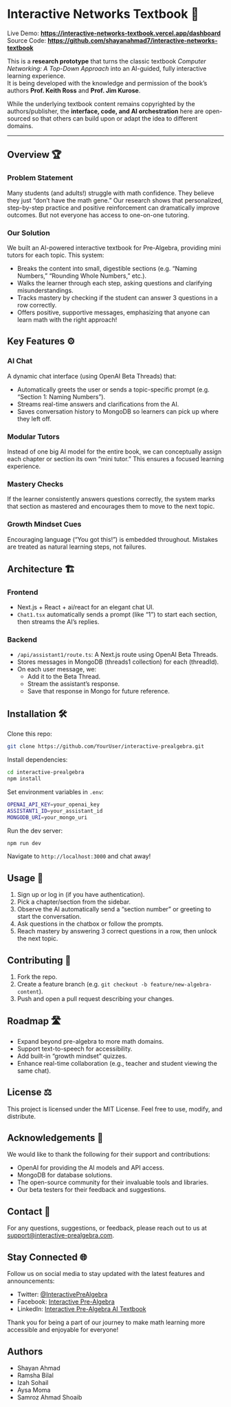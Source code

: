 # Interactive Networks Textbook 📡

Live Demo: **https://interactive-networks-textbook.vercel.app/dashboard**  
Source Code: **https://github.com/shayanahmad7/interactive-networks-textbook**

This is a **research prototype** that turns the classic textbook _Computer Networking: A Top-Down Approach_ into an AI-guided, fully interactive learning experience.  
It is being developed with the knowledge and permission of the book’s authors **Prof. Keith Ross** and **Prof. Jim Kurose**.

While the underlying textbook content remains copyrighted by the authors/publisher, the **interface, code, and AI orchestration** here are open-sourced so that others can build upon or adapt the idea to different domains.

---

## Overview 🏆

### Problem Statement

Many students (and adults!) struggle with math confidence. They believe they just “don’t have the math gene.” Our research shows that personalized, step-by-step practice and positive reinforcement can dramatically improve outcomes. But not everyone has access to one-on-one tutoring.

### Our Solution

We built an AI-powered interactive textbook for Pre-Algebra, providing mini tutors for each topic. This system:

- Breaks the content into small, digestible sections (e.g. “Naming Numbers,” “Rounding Whole Numbers,” etc.).
- Walks the learner through each step, asking questions and clarifying misunderstandings.
- Tracks mastery by checking if the student can answer 3 questions in a row correctly.
- Offers positive, supportive messages, emphasizing that anyone can learn math with the right approach!

## Key Features ⚙️

### AI Chat

A dynamic chat interface (using OpenAI Beta Threads) that:

- Automatically greets the user or sends a topic-specific prompt (e.g. “Section 1: Naming Numbers”).
- Streams real-time answers and clarifications from the AI.
- Saves conversation history to MongoDB so learners can pick up where they left off.

### Modular Tutors

Instead of one big AI model for the entire book, we can conceptually assign each chapter or section its own “mini tutor.” This ensures a focused learning experience.

### Mastery Checks

If the learner consistently answers questions correctly, the system marks that section as mastered and encourages them to move to the next topic.

### Growth Mindset Cues

Encouraging language (“You got this!”) is embedded throughout. Mistakes are treated as natural learning steps, not failures.

## Architecture 🏗️

### Frontend

- Next.js + React + ai/react for an elegant chat UI.
- `Chat1.tsx` automatically sends a prompt (like “1”) to start each section, then streams the AI’s replies.

### Backend

- `/api/assistant1/route.ts`: A Next.js route using OpenAI Beta Threads.
- Stores messages in MongoDB (threads1 collection) for each (threadId).
- On each user message, we:
  - Add it to the Beta Thread.
  - Stream the assistant’s response.
  - Save that response in Mongo for future reference.

## Installation 🛠️

Clone this repo:

```sh
git clone https://github.com/YourUser/interactive-prealgebra.git
```

Install dependencies:

```sh
cd interactive-prealgebra
npm install
```

Set environment variables in `.env`:

```sh
OPENAI_API_KEY=your_openai_key
ASSISTANT1_ID=your_assistant_id
MONGODB_URI=your_mongo_uri
```

Run the dev server:

```sh
npm run dev
```

Navigate to `http://localhost:3000` and chat away!

## Usage 🚀

1. Sign up or log in (if you have authentication).
2. Pick a chapter/section from the sidebar.
3. Observe the AI automatically send a “section number” or greeting to start the conversation.
4. Ask questions in the chatbox or follow the prompts.
5. Reach mastery by answering 3 correct questions in a row, then unlock the next topic.

## Contributing 🤝

1. Fork the repo.
2. Create a feature branch (e.g. `git checkout -b feature/new-algebra-content`).
3. Push and open a pull request describing your changes.

## Roadmap 🛣️

- Expand beyond pre-algebra to more math domains.
- Support text-to-speech for accessibility.
- Add built-in “growth mindset” quizzes.
- Enhance real-time collaboration (e.g., teacher and student viewing the same chat).

## License ⚖️

This project is licensed under the MIT License. Feel free to use, modify, and distribute.

## Acknowledgements 🙏

We would like to thank the following for their support and contributions:

- OpenAI for providing the AI models and API access.
- MongoDB for database solutions.
- The open-source community for their invaluable tools and libraries.
- Our beta testers for their feedback and suggestions.

## Contact 📧

For any questions, suggestions, or feedback, please reach out to us at support@interactive-prealgebra.com.

## Stay Connected 🌐

Follow us on social media to stay updated with the latest features and announcements:

- Twitter: [@InteractivePreAlgebra](https://twitter.com/InteractivePreAlgebra)
- Facebook: [Interactive Pre-Algebra](https://facebook.com/InteractivePreAlgebra)
- LinkedIn: [Interactive Pre-Algebra AI Textbook](https://linkedin.com/company/interactive-prealgebra)

Thank you for being a part of our journey to make math learning more accessible and enjoyable for everyone!

## Authors

- Shayan Ahmad
- Ramsha Bilal
- Izah Sohail
- Aysa Moma
- Samroz Ahmad Shoaib

